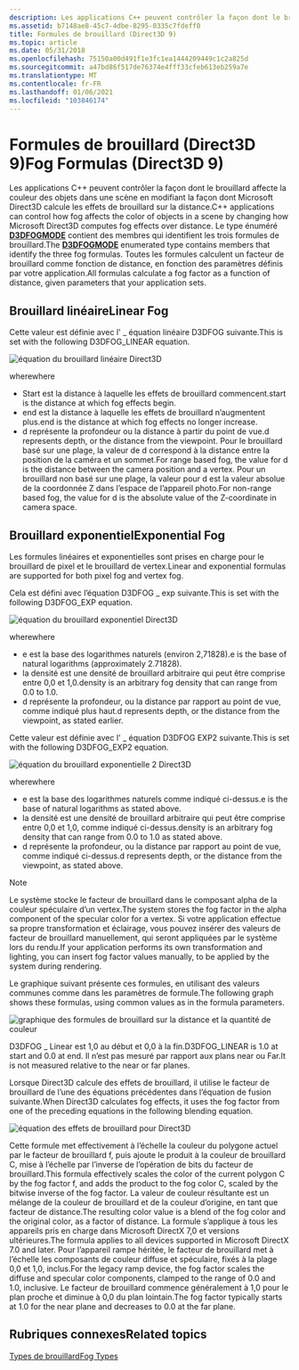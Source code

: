 ```yaml
---
description: Les applications C++ peuvent contrôler la façon dont le brouillard affecte la couleur des objets dans une scène en modifiant la façon dont Microsoft Direct3D calcule les effets de brouillard sur la distance.
ms.assetid: b7148ae8-45c7-4dbe-8295-0335c7fdeff0
title: Formules de brouillard (Direct3D 9)
ms.topic: article
ms.date: 05/31/2018
ms.openlocfilehash: 75150a00d491f1e3fc1ea1444209449c1c2a825d
ms.sourcegitcommit: a47bd86f517de76374e4fff33cfeb613eb259a7e
ms.translationtype: MT
ms.contentlocale: fr-FR
ms.lasthandoff: 01/06/2021
ms.locfileid: "103846174"
---
```

# <a name="fog-formulas-direct3d-9"></a><span data-ttu-id="09ca6-103">Formules de brouillard (Direct3D 9)</span><span class="sxs-lookup"><span data-stu-id="09ca6-103">Fog Formulas (Direct3D 9)</span></span>

<span data-ttu-id="09ca6-104">Les applications C++ peuvent contrôler la façon dont le brouillard affecte la couleur des objets dans une scène en modifiant la façon dont Microsoft Direct3D calcule les effets de brouillard sur la distance.</span><span class="sxs-lookup"><span data-stu-id="09ca6-104">C++ applications can control how fog affects the color of objects in a scene by changing how Microsoft Direct3D computes fog effects over distance.</span></span> <span data-ttu-id="09ca6-105">Le type énuméré [**D3DFOGMODE**](./d3dfogmode.md) contient des membres qui identifient les trois formules de brouillard.</span><span class="sxs-lookup"><span data-stu-id="09ca6-105">The [**D3DFOGMODE**](./d3dfogmode.md) enumerated type contains members that identify the three fog formulas.</span></span> <span data-ttu-id="09ca6-106">Toutes les formules calculent un facteur de brouillard comme fonction de distance, en fonction des paramètres définis par votre application.</span><span class="sxs-lookup"><span data-stu-id="09ca6-106">All formulas calculate a fog factor as a function of distance, given parameters that your application sets.</span></span>

## <a name="linear-fog"></a><span data-ttu-id="09ca6-107">Brouillard linéaire</span><span class="sxs-lookup"><span data-stu-id="09ca6-107">Linear Fog</span></span>

<span data-ttu-id="09ca6-108">Cette valeur est définie avec l' \_ équation linéaire D3DFOG suivante.</span><span class="sxs-lookup"><span data-stu-id="09ca6-108">This is set with the following D3DFOG\_LINEAR equation.</span></span>

![équation du brouillard linéaire Direct3D](images/fogliner.png)

<span data-ttu-id="09ca6-110">where</span><span class="sxs-lookup"><span data-stu-id="09ca6-110">where</span></span>

-   <span data-ttu-id="09ca6-111">Start est la distance à laquelle les effets de brouillard commencent.</span><span class="sxs-lookup"><span data-stu-id="09ca6-111">start is the distance at which fog effects begin.</span></span>
-   <span data-ttu-id="09ca6-112">end est la distance à laquelle les effets de brouillard n’augmentent plus.</span><span class="sxs-lookup"><span data-stu-id="09ca6-112">end is the distance at which fog effects no longer increase.</span></span>
-   <span data-ttu-id="09ca6-113">d représente la profondeur ou la distance à partir du point de vue.</span><span class="sxs-lookup"><span data-stu-id="09ca6-113">d represents depth, or the distance from the viewpoint.</span></span> <span data-ttu-id="09ca6-114">Pour le brouillard basé sur une plage, la valeur de d correspond à la distance entre la position de la caméra et un sommet.</span><span class="sxs-lookup"><span data-stu-id="09ca6-114">For range based fog, the value for d is the distance between the camera position and a vertex.</span></span> <span data-ttu-id="09ca6-115">Pour un brouillard non basé sur une plage, la valeur pour d est la valeur absolue de la coordonnée Z dans l’espace de l’appareil photo.</span><span class="sxs-lookup"><span data-stu-id="09ca6-115">For non-range based fog, the value for d is the absolute value of the Z-coordinate in camera space.</span></span>

## <a name="exponential-fog"></a><span data-ttu-id="09ca6-116">Brouillard exponentiel</span><span class="sxs-lookup"><span data-stu-id="09ca6-116">Exponential Fog</span></span>

<span data-ttu-id="09ca6-117">Les formules linéaires et exponentielles sont prises en charge pour le brouillard de pixel et le brouillard de vertex.</span><span class="sxs-lookup"><span data-stu-id="09ca6-117">Linear and exponential formulas are supported for both pixel fog and vertex fog.</span></span>

<span data-ttu-id="09ca6-118">Cela est défini avec l’équation D3DFOG \_ exp suivante.</span><span class="sxs-lookup"><span data-stu-id="09ca6-118">This is set with the following D3DFOG\_EXP equation.</span></span>

![équation du brouillard exponentiel Direct3D](images/fogexp.png)

<span data-ttu-id="09ca6-120">where</span><span class="sxs-lookup"><span data-stu-id="09ca6-120">where</span></span>

-   <span data-ttu-id="09ca6-121">e est la base des logarithmes naturels (environ 2,71828).</span><span class="sxs-lookup"><span data-stu-id="09ca6-121">e is the base of natural logarithms (approximately 2.71828).</span></span>
-   <span data-ttu-id="09ca6-122">la densité est une densité de brouillard arbitraire qui peut être comprise entre 0,0 et 1,0.</span><span class="sxs-lookup"><span data-stu-id="09ca6-122">density is an arbitrary fog density that can range from 0.0 to 1.0.</span></span>
-   <span data-ttu-id="09ca6-123">d représente la profondeur, ou la distance par rapport au point de vue, comme indiqué plus haut.</span><span class="sxs-lookup"><span data-stu-id="09ca6-123">d represents depth, or the distance from the viewpoint, as stated earlier.</span></span>

<span data-ttu-id="09ca6-124">Cette valeur est définie avec l' \_ équation D3DFOG EXP2 suivante.</span><span class="sxs-lookup"><span data-stu-id="09ca6-124">This is set with the following D3DFOG\_EXP2 equation.</span></span>

![équation du brouillard exponentielle 2 Direct3D](images/fogexp2.png)

<span data-ttu-id="09ca6-126">where</span><span class="sxs-lookup"><span data-stu-id="09ca6-126">where</span></span>

-   <span data-ttu-id="09ca6-127">e est la base des logarithmes naturels comme indiqué ci-dessus.</span><span class="sxs-lookup"><span data-stu-id="09ca6-127">e is the base of natural logarithms as stated above.</span></span>
-   <span data-ttu-id="09ca6-128">la densité est une densité de brouillard arbitraire qui peut être comprise entre 0,0 et 1,0, comme indiqué ci-dessus.</span><span class="sxs-lookup"><span data-stu-id="09ca6-128">density is an arbitrary fog density that can range from 0.0 to 1.0 as stated above.</span></span>
-   <span data-ttu-id="09ca6-129">d représente la profondeur, ou la distance par rapport au point de vue, comme indiqué ci-dessus.</span><span class="sxs-lookup"><span data-stu-id="09ca6-129">d represents depth, or the distance from the viewpoint, as stated above.</span></span>

> [!Note]  
> <span data-ttu-id="09ca6-130">Le système stocke le facteur de brouillard dans le composant alpha de la couleur spéculaire d’un vertex.</span><span class="sxs-lookup"><span data-stu-id="09ca6-130">The system stores the fog factor in the alpha component of the specular color for a vertex.</span></span> <span data-ttu-id="09ca6-131">Si votre application effectue sa propre transformation et éclairage, vous pouvez insérer des valeurs de facteur de brouillard manuellement, qui seront appliquées par le système lors du rendu.</span><span class="sxs-lookup"><span data-stu-id="09ca6-131">If your application performs its own transformation and lighting, you can insert fog factor values manually, to be applied by the system during rendering.</span></span>

 

<span data-ttu-id="09ca6-132">Le graphique suivant présente ces formules, en utilisant des valeurs communes comme dans les paramètres de formule.</span><span class="sxs-lookup"><span data-stu-id="09ca6-132">The following graph shows these formulas, using common values as in the formula parameters.</span></span>

![graphique des formules de brouillard sur la distance et la quantité de couleur](images/foggraph.png)

<span data-ttu-id="09ca6-134">D3DFOG \_ Linear est 1,0 au début et 0,0 à la fin.</span><span class="sxs-lookup"><span data-stu-id="09ca6-134">D3DFOG\_LINEAR is 1.0 at start and 0.0 at end.</span></span> <span data-ttu-id="09ca6-135">Il n’est pas mesuré par rapport aux plans near ou Far.</span><span class="sxs-lookup"><span data-stu-id="09ca6-135">It is not measured relative to the near or far planes.</span></span>

<span data-ttu-id="09ca6-136">Lorsque Direct3D calcule des effets de brouillard, il utilise le facteur de brouillard de l’une des équations précédentes dans l’équation de fusion suivante.</span><span class="sxs-lookup"><span data-stu-id="09ca6-136">When Direct3D calculates fog effects, it uses the fog factor from one of the preceding equations in the following blending equation.</span></span>

![équation des effets de brouillard pour Direct3D](images/fogcalc.png)

<span data-ttu-id="09ca6-138">Cette formule met effectivement à l’échelle la couleur du polygone actuel par le facteur de brouillard f, puis ajoute le produit à la couleur de brouillard C, mise à l’échelle par l’inverse de l’opération de bits du facteur de brouillard.</span><span class="sxs-lookup"><span data-stu-id="09ca6-138">This formula effectively scales the color of the current polygon C by the fog factor f, and adds the product to the fog color C, scaled by the bitwise inverse of the fog factor.</span></span> <span data-ttu-id="09ca6-139">La valeur de couleur résultante est un mélange de la couleur de brouillard et de la couleur d’origine, en tant que facteur de distance.</span><span class="sxs-lookup"><span data-stu-id="09ca6-139">The resulting color value is a blend of the fog color and the original color, as a factor of distance.</span></span> <span data-ttu-id="09ca6-140">La formule s’applique à tous les appareils pris en charge dans Microsoft DirectX 7,0 et versions ultérieures.</span><span class="sxs-lookup"><span data-stu-id="09ca6-140">The formula applies to all devices supported in Microsoft DirectX 7.0 and later.</span></span> <span data-ttu-id="09ca6-141">Pour l’appareil rampe héritée, le facteur de brouillard met à l’échelle les composants de couleur diffuse et spéculaire, fixés à la plage 0,0 et 1,0, inclus.</span><span class="sxs-lookup"><span data-stu-id="09ca6-141">For the legacy ramp device, the fog factor scales the diffuse and specular color components, clamped to the range of 0.0 and 1.0, inclusive.</span></span> <span data-ttu-id="09ca6-142">Le facteur de brouillard commence généralement à 1,0 pour le plan proche et diminue à 0,0 du plan lointain.</span><span class="sxs-lookup"><span data-stu-id="09ca6-142">The fog factor typically starts at 1.0 for the near plane and decreases to 0.0 at the far plane.</span></span>

## <a name="related-topics"></a><span data-ttu-id="09ca6-143">Rubriques connexes</span><span class="sxs-lookup"><span data-stu-id="09ca6-143">Related topics</span></span>

<dl> <dt>

[<span data-ttu-id="09ca6-144">Types de brouillard</span><span class="sxs-lookup"><span data-stu-id="09ca6-144">Fog Types</span></span>](fog-types.md)
</dt> </dl>

 

 
